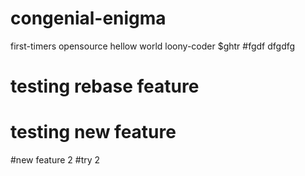 # congenial-enigma
first-timers opensource
hellow world
loony-coder
$ghtr
#fgdf
dfgdfg
# testing rebase feature
# testing new feature
#new feature 2
#try 2
